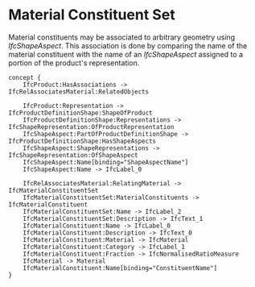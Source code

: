 Material Constituent Set
========================

Material constituents may be associated to arbitrary geometry using _IfcShapeAspect_. This association is done by
comparing the name of the material constituent with the name of an _IfcShapeAspect_ assigned to a portion of the
product's representation.

```
concept {
    IfcProduct:HasAssociations -> IfcRelAssociatesMaterial:RelatedObjects

    IfcProduct:Representation -> IfcProductDefinitionShape:ShapeOfProduct
    IfcProductDefinitionShape:Representations -> IfcShapeRepresentation:OfProductRepresentation
    IfcShapeAspect:PartOfProductDefinitionShape -> IfcProductDefinitionShape:HasShapeAspects
    IfcShapeAspect:ShapeRepresentations -> IfcShapeRepresentation:OfShapeAspect
    IfcShapeAspect:Name[binding="ShapeAspectName"]
    IfcShapeAspect:Name -> IfcLabel_0

    IfcRelAssociatesMaterial:RelatingMaterial -> IfcMaterialConstituentSet
    IfcMaterialConstituentSet:MaterialConstituents -> IfcMaterialConstituent
    IfcMaterialConstituentSet:Name -> IfcLabel_2
    IfcMaterialConstituentSet:Description -> IfcText_1
    IfcMaterialConstituent:Name -> IfcLabel_0
    IfcMaterialConstituent:Description -> IfcText_0
    IfcMaterialConstituent:Material -> IfcMaterial
    IfcMaterialConstituent:Category -> IfcLabel_1
    IfcMaterialConstituent:Fraction -> IfcNormalisedRatioMeasure
    IfcMaterial -> Material
    IfcMaterialConstituent:Name[binding="ConstituentName"]
}
```
